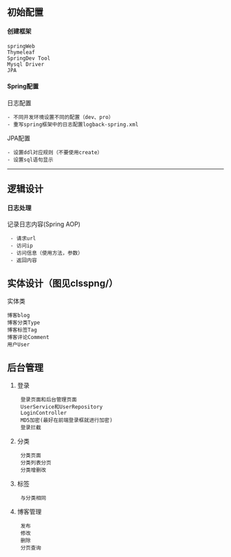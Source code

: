 ## 初始配置
#### 创建框架

    springWeb
    Thymeleaf
    SpringDev Tool
    Mysql Driver
    JPA
#### Spring配置
日志配置

    - 不同开发环境设置不同的配置（dev、pro）
    - 重写spring框架中的日志配置logback-spring.xml
JPA配置

    - 设置ddl对应规则（不要使用create）
    - 设置sql语句显示
---
## 逻辑设计
#### 日志处理
记录日志内容(Spring AOP)

     - 请求url
     - 访问ip
     - 访问信息（使用方法，参数）
     - 返回内容

## 实体设计（图见clsspng/）
实体类

    博客blog
    博客分类Type
    博客标签Tag
    博客评论Comment
    用户User    
    
    
## 后台管理
1. 登录
  
        登录页面和后台管理页面
        UserService和UserRepository
        LoginController
        MD5加密(最好在前端登录框就进行加密)
        登录拦截
      
2. 分类
        
        分类页面
        分类列表分页
        分类增删改
        
3. 标签
        
        与分类相同
        
4. 博客管理
    
        发布
        修改
        删除
        分页查询